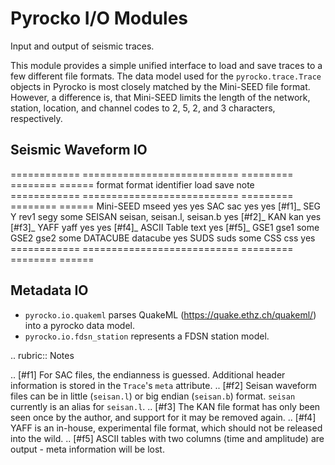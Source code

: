 # Pyrocko I/O Modules

Input and output of seismic traces.

This module provides a simple unified interface to load and save traces to a few different file formats.  The data model used for the `pyrocko.trace.Trace` objects in Pyrocko is most closely matched by the Mini-SEED file format.  However, a difference is, that Mini-SEED limits the length of the network, station, location, and channel codes to 2, 5, 2, and 3 characters, respectively.

## Seismic Waveform IO

============ =========================== ========= ======== ======
format       format identifier           load      save     note
============ =========================== ========= ======== ======
Mini-SEED    mseed                       yes       yes
SAC          sac                         yes       yes      [#f1]_
SEG Y rev1   segy                        some
SEISAN       seisan, seisan.l, seisan.b  yes                [#f2]_
KAN          kan                         yes                [#f3]_
YAFF         yaff                        yes       yes      [#f4]_
ASCII Table  text                                  yes      [#f5]_
GSE1         gse1                        some
GSE2         gse2                        some
DATACUBE     datacube                    yes
SUDS         suds                        some
CSS          css                         yes
============ =========================== ========= ======== ======

## Metadata IO

* `pyrocko.io.quakeml` parses QuakeML (https://quake.ethz.ch/quakeml/) into a pyrocko data model.
* `pyrocko.io.fdsn_station` represents a FDSN station model.

.. rubric:: Notes

.. [#f1] For SAC files, the endianness is guessed. Additional header
    information is stored in the `Trace`'s ``meta`` attribute.
.. [#f2] Seisan waveform files can be in little (``seisan.l``) or big endian
    (``seisan.b``) format. ``seisan`` currently is an alias for ``seisan.l``.
.. [#f3] The KAN file format has only been seen once by the author, and support
    for it may be removed again.
.. [#f4] YAFF is an in-house, experimental file format, which should not be
    released into the wild.
.. [#f5] ASCII tables with two columns (time and amplitude) are output - meta
    information will be lost.
